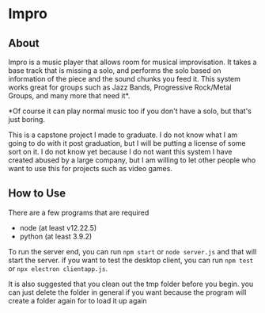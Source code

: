 # Impro

## About
Impro is a music player that allows room for musical improvisation. It takes a base track that is missing a solo, and performs the solo based on information of the piece and the sound chunks you feed it. This system works great for groups such as Jazz Bands, Progressive Rock/Metal Groups, and many more that need it*. 

*Of course it can play normal music too if you don't have a solo, but that's just boring.

This is a capstone project I made to graduate. I do not know what I am going to do with it post graduation, but I will be putting a license of some sort on it. I do not know yet because I do not want this system I have created abused by a large company, but I am willing to let other people who want to use this for projects such as video games.

## How to Use

There are a few programs that are required
 - node (at least v12.22.5)
 - python (at least 3.9.2)

To run the server end, you can run `npm start` or `node server.js` and that will start the server. if you want to test the desktop client, you can run `npm test` or `npx electron clientapp.js`.

It is also suggested that you clean out the tmp folder before you begin. you can just delete the folder in general if you want because the program will create a folder again for to load it up again